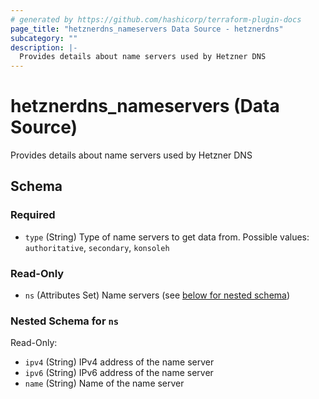 ```yaml
---
# generated by https://github.com/hashicorp/terraform-plugin-docs
page_title: "hetznerdns_nameservers Data Source - hetznerdns"
subcategory: ""
description: |-
  Provides details about name servers used by Hetzner DNS
---
```


# hetznerdns_nameservers (Data Source)

Provides details about name servers used by Hetzner DNS



<!-- schema generated by tfplugindocs -->
## Schema

### Required

- `type` (String) Type of name servers to get data from. Possible values: `authoritative`, `secondary`, `konsoleh`

### Read-Only

- `ns` (Attributes Set) Name servers (see [below for nested schema](#nestedatt--ns))

<a id="nestedatt--ns"></a>
### Nested Schema for `ns`

Read-Only:

- `ipv4` (String) IPv4 address of the name server
- `ipv6` (String) IPv6 address of the name server
- `name` (String) Name of the name server
